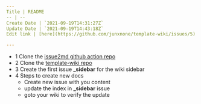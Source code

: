 ```yaml
---
Title | README
-- | --
Create Date | `2021-09-19T14:31:27Z`
Update Date | `2021-09-19T14:43:18Z`
Edit link | [here](https://github.com/junxnone/template-wiki/issues/5)

---
```

- 1 Clone the [issue2md github action repo]((https://github.com/junxnone/wiki_issue2md))
- 2 Clone the [template-wiki repo]((https://github.com/junxnone/template-wiki))
- 3 Create the first issue **_sidebar** for the wiki sidebar
- 4 Steps to create new docs
  - Create new issue with you content
  - update the index in **_sidebar** issue
  - goto your wiki to verify the update
